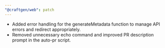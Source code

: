 ```yaml
---
"@craftgen/web": patch
---
```


- Added error handling for the generateMetadata function to manage API errors and redirect appropriately.
- Removed unnecessary echo command and improved PR description prompt in the auto-pr script.
